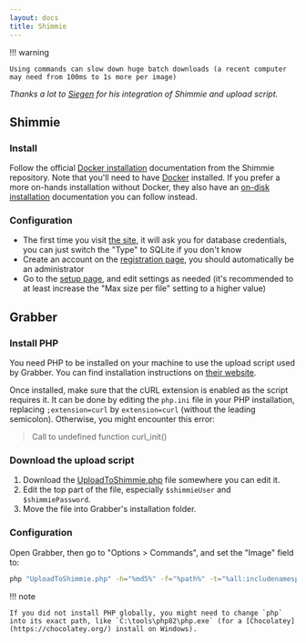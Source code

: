 ```yaml
---
layout: docs
title: Shimmie
---
```



!!! warning

    Using commands can slow down huge batch downloads (a recent computer may need from 100ms to 1s more per image)

_Thanks a lot to [Siegen](https://github.com/Siegen) for his integration of Shimmie and upload script._



## Shimmie

### Install
Follow the official [Docker installation](https://github.com/shish/shimmie2/wiki/Docker) documentation from the Shimmie repository.
Note that you'll need to have [Docker](https://docs.docker.com/get-docker/) installed.
If you prefer a more on-hands installation without Docker, they also have an [on-disk installation](https://github.com/shish/shimmie2/wiki/Install) documentation you can follow instead.


### Configuration

* The first time you visit [the site](http://localhost:8000/), it will ask you for database credentials, you can just switch the "Type" to SQLite if you don't know
* Create an account on the [registration page](http://localhost:8000/index.php?q=user_admin/create), you should automatically be an administrator
* Go to the [setup page](http://localhost:8000/index.php?q=setup), and edit settings as needed (it's recommended to at least increase the "Max size per file" setting to a higher value)




## Grabber

### Install PHP

You need PHP to be installed on your machine to use the upload script used by Grabber.
You can find installation instructions on [their website](https://www.php.net/manual/en/install.php).

Once installed, make sure that the cURL extension is enabled as the script requires it. It can be done by editing the `php.ini` file in your PHP installation, replacing `;extension=curl` by `extension=curl` (without the leading semicolon). Otherwise, you might encounter this error:

> Call to undefined function curl_init()


### Download the upload script

1. Download the [UploadToShimmie.php](UploadToShimmie.php) file somewhere you can edit it.
2. Edit the top part of the file, especially `$shimmieUser` and `$shimmiePassword`.
3. Move the file into Grabber's installation folder.


### Configuration

Open Grabber, then go to "Options > Commands", and set the "Image" field to:
```bash
php "UploadToShimmie.php" -h="%md5%" -f="%path%" -t="%all:includenamespace,underscores,unsafe,separator=;%" -s="%website%" -r="%rating%"
```

!!! note

    If you did not install PHP globally, you might need to change `php` into its exact path, like `C:\tools\php82\php.exe` (for a [Chocolatey](https://chocolatey.org/) install on Windows).
